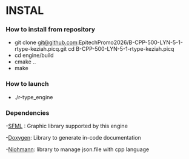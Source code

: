 # INSTAL

### How to install from repository

- git clone git@github.com:EpitechPromo2026/B-CPP-500-LYN-5-1-rtype-keziah.picq.git cd B-CPP-500-LYN-5-1-rtype-keziah.picq
- cd engine/build
- cmake ..
- make

 ### How to launch

- ./r-type_engine


### Dependencies

-[SFML](https://github.com/SFML/SFML) : Graphic library supported by this engine

-[Doxygen](https://github.com/doxygen/doxygen): Library to generate in-code documentation

-[Nlohmann](https://github.com/nlohmann/json): library to manage json.file with cpp language

